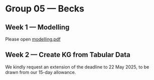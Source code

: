 # Group 05 — Becks

## Week 1 — Modelling
Please open [modelling.pdf](https://git.uni-jena.de/fusion/teaching/project/2025sose/KnowledgeGraphs/group-05/-/blob/main/modelling.pdf)

## Week 2 — Create KG from Tabular Data
We kindly request an extension of the deadline to 22 May 2025, 
to be drawn from our 15-day allowance.
